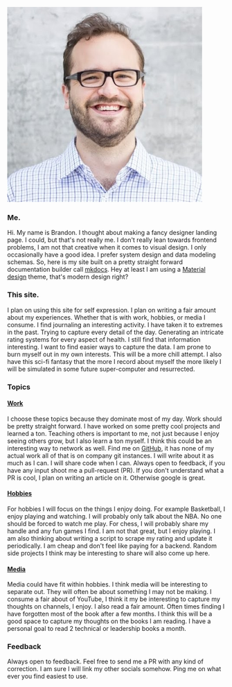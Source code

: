 ![Screenshot](assets/images/brandon-pro.jpg)

### Me.

Hi.  My name is Brandon.  I thought about making a fancy designer landing page.  I could, but that's not really me.  I don't really lean towards frontend problems, I am not that creative when it comes to visual design.  I only occasionally have a good idea.  I prefer system design and data modeling schemas.  So, here is my site built on a pretty straight forward documentation builder call [mkdocs](https://mkdocs.com).  Hey at least I am using a [Material design](https://squidfunk.github.io/mkdocs-material/) theme, that's modern design right?

### This site.

I plan on using this site for self expression.  I plan on writing a fair amount about my experiences.  Whether that is with work, hobbies, or media I consume.  I find journaling an interesting activity.  I have taken it to extremes in the past.  Trying to capture every detail of the day.  Generating an intricate rating systems for every aspect of health.  I still find that information interesting.  I want to find easier ways to capture the data.  I am prone to burn myself out in my own interests.  This will be a more chill attempt. I also have this sci-fi fantasy that the more I record about myself the more likely I will be simulated in some future super-computer and resurrected.


### Topics

#### [Work](work.md)

I choose these topics because they dominate most of my day.  Work should be pretty straight forward.  I have worked on some pretty cool projects and learned a ton.  Teaching others is important to me, not just because I enjoy seeing others grow, but I also learn a ton myself.  I think this could be an interesting way to network as well.  Find me on [GitHub](https://github.com/bweez/), it has none of my actual work all of that is on company git instances.  I will write about it as much as I can.  I will share code when I can.  Always open to feedback, if you have any input shoot me a pull-request (PR).  If you don't understand what a PR is cool, I plan on writing an article on it.  Otherwise google is great.

#### [Hobbies](hobbies.md)

For hobbies I will focus on the things I enjoy doing.  For example Basketball, I enjoy playing and watching.  I will probably only talk about the NBA.  No one should be forced to watch me play.  For chess, I will probably share my handle and any fun games I find.  I am not that great, but I enjoy playing.  I am also thinking about writing a script to scrape my rating and update it periodically.  I am cheap and don't feel like paying for a backend.  Random side projects I think may be interesting to share will also come up here.

#### [Media](media.md)

Media could have fit within hobbies.  I think media will be interesting to separate out. They will often be about something I may not be making.  I consume a fair about of YouTube, I think it my be interesting to capture my thoughts on channels, I enjoy.  I also read a fair amount.  Often times finding I have forgotten most of the book after a few months.  I think this will be a good space to capture my thoughts on the books I am reading. I have a personal goal to read 2 technical or leadership books a month.

### Feedback

Always open to feedback.  Feel free to send me a PR with any kind of correction.  I am sure I will link my other socials somehow.  Ping me on what ever you find easiest to use.